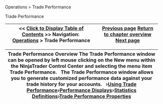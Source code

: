 ﻿


Operations \> Trade Performance






















Trade Performance







| \<\< [Click to Display Table of Contents](trade_performance.md) \>\> **Navigation:**     [Operations](operations.md) \> Trade Performance | [Previous page](timeandsales_windowlinking.md) [Return to chapter overview](operations.md) [Next page](using_trade_performance.md) |
| --- | --- |













| Trade Performance Overview The Trade Performance window can be opened by left mouse clicking on the New menu within the NinjaTrader Control Center and selecting the menu item Trade Performance.   The Trade Performance window allows you to generate customized performance data against your trade history for your accounts.   ›[Using Trade Performance](using_trade_performance.md)›[Performance Displays](performance_displays.md)›[Statistics Definitions](statistics_definitions.md)›[Trade Performance Properties](trade_performance_properties.md) |
| --- |









